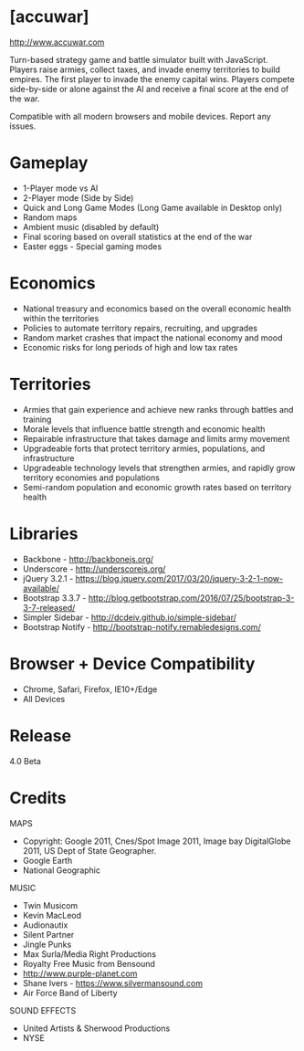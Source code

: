 # [accuwar]
http://www.accuwar.com

Turn-based strategy game and battle simulator built with JavaScript. Players raise armies, collect taxes, and invade enemy territories to build empires. The first player to invade the enemy capital wins. Players compete side-by-side or alone against the AI and receive a final score at the end of the war.

Compatible with all modern browsers and mobile devices. Report any issues.

# Gameplay
- 1-Player mode vs AI
- 2-Player mode (Side by Side)
- Quick and Long Game Modes (Long Game available in Desktop only)
- Random maps
- Ambient music (disabled by default)
- Final scoring based on overall statistics at the end of the war
- Easter eggs - Special gaming modes

# Economics
- National treasury and economics based on the overall economic health within the territories
- Policies to automate territory repairs, recruiting, and upgrades 
- Random market crashes that impact the national economy and mood
- Economic risks for long periods of high and low tax rates

# Territories
- Armies that gain experience and achieve new ranks through battles and training
- Morale levels that influence battle strength and economic health
- Repairable infrastructure that takes damage and limits army movement
- Upgradeable forts that protect territory armies, populations, and infrastructure
- Upgradeable technology levels that strengthen armies, and rapidly grow territory economies and populations
- Semi-random population and economic growth rates based on territory health

# Libraries
- Backbone - http://backbonejs.org/
- Underscore - http://underscorejs.org/
- jQuery 3.2.1 - https://blog.jquery.com/2017/03/20/jquery-3-2-1-now-available/
- Bootstrap 3.3.7 - http://blog.getbootstrap.com/2016/07/25/bootstrap-3-3-7-released/
- Simpler Sidebar - http://dcdeiv.github.io/simple-sidebar/
- Bootstrap Notify - http://bootstrap-notify.remabledesigns.com/
      
# Browser + Device Compatibility
- Chrome, Safari, Firefox, IE10+/Edge
- All Devices

# Release
4.0 Beta

# Credits
MAPS
- Copyright: Google 2011, Cnes/Spot Image 2011, Image bay DigitalGlobe 2011, US Dept of State Geographer.
- Google Earth
- National Geographic

MUSIC
- Twin Musicom
- Kevin MacLeod
- Audionautix
- Silent Partner
- Jingle Punks
- Max Surla/Media Right Productions
- Royalty Free Music from Bensound
- http://www.purple-planet.com
- Shane Ivers - https://www.silvermansound.com
- Air Force Band of Liberty

SOUND EFFECTS
- United Artists & Sherwood Productions
- NYSE
